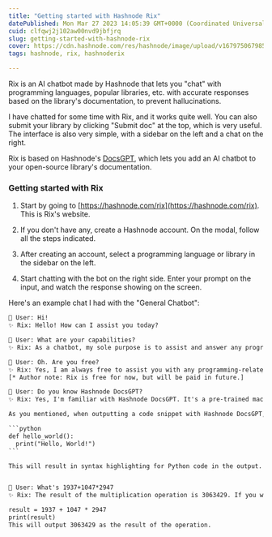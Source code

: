 ```yaml
---
title: "Getting started with Hashnode Rix"
datePublished: Mon Mar 27 2023 14:05:39 GMT+0000 (Coordinated Universal Time)
cuid: clfqwj2j102aw00nvd9jbfjrq
slug: getting-started-with-hashnode-rix
cover: https://cdn.hashnode.com/res/hashnode/image/upload/v1679750679854/287931b0-6da3-4a1b-9b12-39a953d06081.png
tags: hashnode, rix, hashnoderix

---
```


Rix is an AI chatbot made by Hashnode that lets you "chat" with programming languages, popular libraries, etc. with accurate responses based on the library's documentation, to prevent hallucinations.

I have chatted for some time with Rix, and it works quite well. You can also submit your library by clicking "Submit doc" at the top, which is very useful. The interface is also very simple, with a sidebar on the left and a chat on the right.

Rix is based on Hashnode's [DocsGPT](https://docsgpt.ai/), which lets you add an AI chatbot to your open-source library's documentation.

### Getting started with Rix

1. Start by going to [https://hashnode.com/rix](https://hashnode.com/rix). This is Rix's website.
    
2. If you don't have any, create a Hashnode account. On the modal, follow all the steps indicated.
    
3. After creating an account, select a programming language or library in the sidebar on the left.
    
4. Start chatting with the bot on the right side. Enter your prompt on the input, and watch the response showing on the screen.
    

Here's an example chat I had with the "General Chatbot":

````xml
👦 User: Hi!
✨ Rix: Hello! How can I assist you today?

👦 User: What are your capabilities?
✨ Rix: As a chatbot, my sole purpose is to assist and answer any programming-related questions you may have. You can ask me anything related to programming languages such as Java, Python, JavaScript, C++, or any other language you would like to know about. I will do my best to provide accurate and helpful answers. If you request a code snippet, please specify the language you prefer, and I will do my best to oblige.

👦 User: Oh. Are you free?
✨ Rix: Yes, I am always free to assist you with any programming-related questions you may have. [*] Just let me know what you need help with, and I'll do my best to assist you. 
[* Author note: Rix is free for now, but will be paid in future.]

👦 User: Do you know Hashnode DocsGPT?
✨ Rix: Yes, I'm familiar with Hashnode DocsGPT. It's a pre-trained machine learning model developed by Hashnode that is capable of generating human-like documentation for programming languages, frameworks, and libraries.

As you mentioned, when outputting a code snippet with Hashnode DocsGPT, it's important to specify the language in markdown to ensure that the syntax highlighting is applied correctly. For example, you can specify the language of the code snippet with three backticks followed by the language name. Here's an example:

```python
def hello_world():
  print("Hello, World!")
```

This will result in syntax highlighting for Python code in the output.


👦 User: What's 1937+1047*2947
✨ Rix: The result of the multiplication operation is 3063429. If you want to perform the calculation in a programming language, here's an example of how to calculate the result using Python:

result = 1937 + 1047 * 2947
print(result)
This will output 3063429 as the result of the operation.
````
